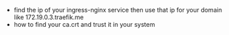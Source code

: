 - find the ip of your ingress-nginx service then use that ip for your domain like 172.19.0.3.traefik.me
- how to find your ca.crt and trust it in your system
